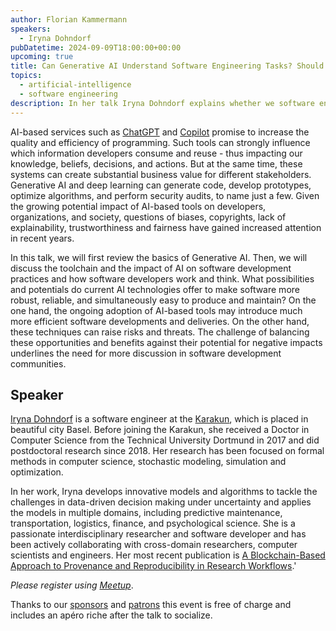 ```yaml
---
author: Florian Kammermann
speakers:
  - Iryna Dohndorf
pubDatetime: 2024-09-09T18:00:00+00:00
upcoming: true
title: Can Generative AI Understand Software Engineering Tasks? Should You Worry?
topics:
  - artificial-intelligence
  - software engineering
description: In her talk Iryna Dohndorf explains whether we software engineers should embrace Generative AI and Deep Learning for our daily work or whether we should worry about our jobs instead.
---
```


AI-based services such as [ChatGPT](https://openai.com/chatgpt/) and [Copilot](https://copilot.microsoft.com/) promise to increase the quality and efficiency of programming. Such tools can strongly influence which information developers consume and reuse - thus impacting our knowledge, beliefs, decisions, and actions. But at the same time, these systems can create substantial business value for different stakeholders. Generative AI and deep learning can generate code, develop prototypes, optimize algorithms, and perform security audits, to name just a few. Given the growing potential impact of AI-based tools on developers, organizations, and society, questions of biases, copyrights, lack of explainability, trustworthiness and fairness have gained increased attention in recent years.

In this talk, we will first review the basics of Generative AI. Then, we will discuss the toolchain and the impact of AI on software development practices and how software developers work and think. What possibilities and potentials do current AI technologies offer to make software more robust, reliable, and simultaneously easy to produce and maintain? On the one hand, the ongoing adoption of AI-based tools may introduce much more efficient software developments and deliveries. On the other hand, these techniques can raise risks and threats. The challenge of balancing these opportunities and benefits against their potential for negative impacts underlines the need for more discussion in software development communities.

## Speaker

[Iryna Dohndorf](https://www.linkedin.com/in/iryna-dohndorf/) is a software engineer at the [Karakun](https://karakun.com), which is placed in beautiful city Basel. Before joining the Karakun, she received a Doctor in Computer Science from the Technical University Dortmund in 2017 and did postdoctoral research since 2018. Her research has been focused on formal methods in computer science, stochastic modeling, simulation and optimization.

In her work, Iryna develops innovative models and algorithms to tackle the challenges in data-driven decision making under uncertainty and applies the models in multiple domains, including predictive maintenance, transportation, logistics, finance, and psychological science. She is a passionate interdisciplinary researcher and software developer and has been actively collaborating with cross-domain researchers, computer scientists and engineers. Her most recent publication is [A Blockchain-Based Approach to Provenance and Reproducibility in Research Workflows](https://elib.dlr.de/142470/1/212995_1.pdf).'

_Please register using [Meetup](https://www.meetup.com/guild42ch/events/302808510/)_.

Thanks to our [sponsors](../../sponsors/) and [patrons](../../patrons/) this event is free of charge and includes an apéro riche after the talk to socialize.
